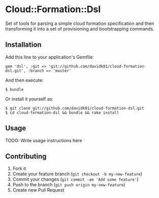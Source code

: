 # Cloud::Formation::Dsl

Set of tools for parsing a simple cloud formation specification and then transforming it into a set of provisioning and bootstrapping commands.

## Installation

Add this line to your application's Gemfile:

    gem 'dsl', :git => 'git://github.com/davidk01/cloud-formation-dsl.git', :branch => 'master'

And then execute:

    $ bundle

Or install it yourself as:

    $ git clone git://github.com/davidk01/cloud-formation-dsl.git
    $ cd cloud-formation-dsl && bundle && rake install

## Usage

TODO: Write usage instructions here

## Contributing

1. Fork it
2. Create your feature branch (`git checkout -b my-new-feature`)
3. Commit your changes (`git commit -am 'Add some feature'`)
4. Push to the branch (`git push origin my-new-feature`)
5. Create new Pull Request
